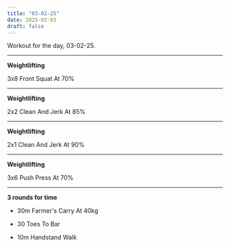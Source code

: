 ```yaml
---
title: "03-02-25"
date: 2025-02-03
draft: false
---
```


Workout for the day, 03-02-25.

---

**Weightlifting**

3x8 Front Squat At 70%

---

**Weightlifting**

2x2 Clean And Jerk At 85%

---

**Weightlifting**

2x1 Clean And Jerk At 90%

---

**Weightlifting**

3x6 Push Press At 70%

---

**3 rounds for time**

- 30m Farmer's Carry At 40kg

- 30 Toes To Bar

- 10m Handstand Walk

